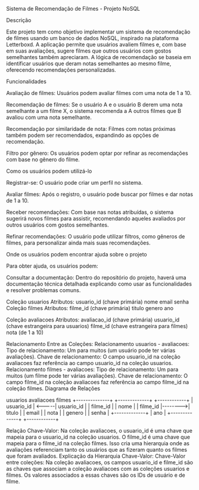 Sistema de Recomendação de Filmes - Projeto NoSQL

Descrição

Este projeto tem como objetivo implementar um sistema de recomendação de filmes usando um banco de dados NoSQL, inspirado na plataforma Letterboxd. A aplicação permite que usuários avaliem filmes e, com base em suas avaliações, sugere filmes que outros usuários com gostos semelhantes também apreciaram. A lógica de recomendação se baseia em identificar usuários que deram notas semelhantes ao mesmo filme, oferecendo recomendações personalizadas.

Funcionalidades

Avaliação de filmes: Usuários podem avaliar filmes com uma nota de 1 a 10.

Recomendação de filmes: Se o usuário A e o usuário B derem uma nota semelhante a um filme X, o sistema recomenda a A outros filmes que B avaliou com uma nota semelhante.

Recomendação por similaridade de nota: Filmes com notas próximas também podem ser recomendados, expandindo as opções de recomendação.

Filtro por gênero: Os usuários podem optar por refinar as recomendações com base no gênero do filme.

Como os usuários podem utilizá-lo

Registrar-se: O usuário pode criar um perfil no sistema.

Avaliar filmes: Após o registro, o usuário pode buscar por filmes e dar notas de 1 a 10.

Receber recomendações: Com base nas notas atribuídas, o sistema sugerirá novos filmes para assistir, recomendando aqueles avaliados por outros usuários com gostos semelhantes.

Refinar recomendações: O usuário pode utilizar filtros, como gêneros de filmes, para personalizar ainda mais suas recomendações.

Onde os usuários podem encontrar ajuda sobre o projeto

Para obter ajuda, os usuários podem:

Consultar a documentação: Dentro do repositório do projeto, haverá uma documentação técnica detalhada explicando como usar as funcionalidades e resolver problemas comuns.

Coleção usuarios
Atributos:
usuario_id (chave primária)
nome
email
senha
Coleção filmes
Atributos:
filme_id (chave primária)
titulo
genero
ano

Coleção avaliacoes
Atributos:
avaliacao_id (chave primária)
usuario_id (chave estrangeira para usuarios)
filme_id (chave estrangeira para filmes)
nota (de 1 a 10)

Relacionamento Entre as Coleções:
Relacionamento usuarios - avaliacoes:
Tipo de relacionamento: Um para muitos (um usuário pode ter várias avaliações).
Chave de relacionamento: O campo usuario_id na coleção avaliacoes faz referência ao campo usuario_id na coleção usuarios.
Relacionamento filmes - avaliacoes:
Tipo de relacionamento: Um para muitos (um filme pode ter várias avaliações).
Chave de relacionamento: O campo filme_id na coleção avaliacoes faz referência ao campo filme_id na coleção filmes.
Diagrama de Relações

   usuarios              avaliacoes                filmes
+--------------+       +-------------+         +------------+
| usuario_id   | <-----| usuario_id  |         | filme_id   |
| nome         |       | filme_id    |-------->| titulo     |
| email        |       | nota        |         | genero     |
| senha        |       +-------------+         | ano        |
+--------------+                               +------------+

Relação Chave-Valor:
Na coleção avaliacoes, o usuario_id é uma chave que mapeia para o usuario_id na coleção usuarios. O filme_id é uma chave que mapeia para o filme_id na coleção filmes.
Isso cria uma hierarquia onde as avaliações referenciam tanto os usuários que as fizeram quanto os filmes que foram avaliados.
Explicação da Hierarquia Chave-Valor:
Chave-Valor entre coleções:
Na coleção avaliacoes, os campos usuario_id e filme_id são as chaves que associam a coleção avaliacoes com as coleções usuarios e filmes. Os valores associados a essas chaves são os IDs de usuário e de filme.


